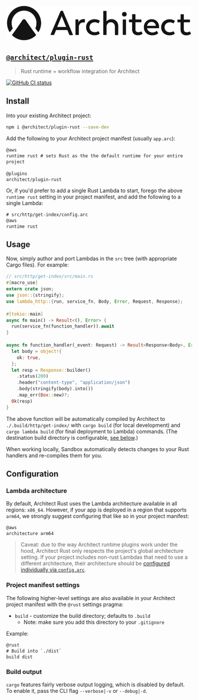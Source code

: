 <p align="center">
<picture>
  <source media="(prefers-color-scheme: dark)" srcset="https://github.com/architect/assets.arc.codes/raw/main/public/architect-logo-light-500b%402x.png">
  <img alt="Architect Logo" width="500px" src="https://github.com/architect/assets.arc.codes/raw/main/public/architect-logo-500b%402x.png">
</picture>
</p>

## [`@architect/plugin-rust`](https://www.npmjs.com/package/@architect/plugin-rust)

> Rust runtime + workflow integration for Architect

[![GitHub CI status](https://github.com/architect/plugin-rust/workflows/Node%20CI/badge.svg)](https://github.com/architect/plugin-rust/actions?query=workflow%3A%22Node+CI%22)


## Install

Into your existing Architect project:

```sh
npm i @architect/plugin-rust --save-dev
```

Add the following to your Architect project manifest (usually `app.arc`):

```arc
@aws
runtime rust # sets Rust as the the default runtime for your entire project

@plugins
architect/plugin-rust
```

Or, if you'd prefer to add a single Rust Lambda to start, forego the above `runtime rust` setting in your project manifest, and add the following to a single Lambda:

```arc
# src/http/get-index/config.arc
@aws
runtime rust
```


## Usage

Now, simply author and port Lambdas in the `src` tree (with appropriate Cargo files). For example:

```rust
// src/http/get-index/src/main.rs
#[macro_use]
extern crate json;
use json::{stringify};
use lambda_http::{run, service_fn, Body, Error, Request, Response};

#[tokio::main]
async fn main() -> Result<(), Error> {
  run(service_fn(function_handler)).await
}

async fn function_handler(_event: Request) -> Result<Response<Body>, Error> {
  let body = object!{
    ok: true,
  };
  let resp = Response::builder()
    .status(200)
    .header("content-type", "application/json")
    .body(stringify(body).into())
    .map_err(Box::new)?;
  Ok(resp)
}
```

The above function will be automatically compiled by Architect to `./.build/http/get-index/` with `cargo build` (for local development) and `cargo lambda build` (for final deployment to Lambda) commands. (The destination build directory is configurable, [see below](#configuration).)

When working locally, Sandbox automatically detects changes to your Rust handlers and re-compiles them for you.


## Configuration

### Lambda architecture

By default, Architect Rust uses the Lambda architecture available in all regions: `x86_64`. However, if your app is deployed in a region that supports `arm64`, we strongly suggest configuring that like so in your project manifest:

```arc
@aws
architecture arm64
```

> Caveat: due to the way Architect runtime plugins work under the hood, Architect Rust only respects the project's global architecture setting. If your project includes non-rust Lambdas that need to use a different architecture, their architecture should be [configured individually via `config.arc`](https://arc.codes/docs/en/reference/configuration/function-config#architecture).


### Project manifest settings

The following higher-level settings are also available in your Architect project manifest with the `@rust` settings pragma:
- `build` - customize the build directory; defaults to `.build`
  - Note: make sure you add this directory to your `.gitignore`

Example:

```arc
@rust
# Build into `./dist`
build dist
```


### Build output

`cargo` features fairly verbose output logging, which is disabled by default. To enable it, pass the CLI flag `--verbose|-v` or `--debug|-d`.
